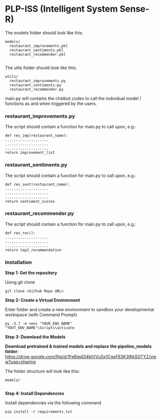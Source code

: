 # PLP-ISS (Intelligent System Sense-R)

The models folder should look like this:
```
models/
  restaurant_improvements.pkl
  restaurant_sentiments.pkl
  restaurant_recommender.pkl
  
```

The utils folder should look like this:
```
utils/
  restaurant_improvements.py
  restaurant_sentiments.py
  restaurant_recommender.py
```

main.py will contains the chatbot codes to call the individual model / functions as and when triggered by the users.

### restaurant_improvements.py

The script should contain a function for main.py to call upon, e.g.:
```
def res_imp(restaurant_name):  
.................... 
.................... 
.................... 
return improvement_list
```
### restaurant_sentiments.py

The script should contain a function for main.py to call upon, e.g.:
```
def res_sent(restaurant_name):  
....................
....................
....................
return sentiment_scores
```

### restaurant_recommender.py

The script should contain a function for main.py to call upon, e.g.:
```
def res_rec():  
....................
....................
....................
return top3_recommendation
```

### Installation

**Step 1: Get the repository**

Using git clone 
```
git clone <Github Repo URL>
```
**Step 2: Create a Virtual Environment**

Enter folder and create a new environment to sandbox your developmental workspace (with Command Prompt)
```
py -3.7 -m venv "YOUR_ENV_NAME"
"YOUT_ENV_NAME"\Scripts\activate
```

**Step 3: Download the Models**

**Download pretrained & trained models and replace the pipeline_models folder**: <br/>https://drive.google.com/file/d/1FeBgqDi4ktVVu5x1CgsF63K3lKkSGTYZ/view?usp=sharing

The folder structure will look like this:
```
models/


```

**Step 4: Install Dependencies**

Install dependencies via the following command
```
pip install -r requirements.txt
```
